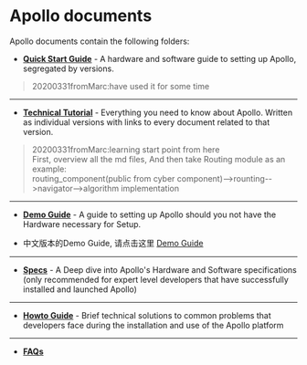 # Apollo documents

Apollo documents contain the following folders:

- **[Quick Start Guide](quickstart/README.md)** - A hardware and software guide to setting up Apollo, segregated by versions.
> 20200331fromMarc:have used it for some time
---
- **[Technical Tutorial](technical_tutorial/README.md)** - Everything you need to know about Apollo. Written as individual versions with links to every document related to that version.
> 20200331fromMarc:learning start point from here  
> First, overview all the md files, And then take Routing module as an example:  
> routing_component(public from cyber component)-->rounting-->navigator-->algorithm implementation
---
- **[Demo Guide](demo_guide/README.md)** - A guide to setting up Apollo should you not have the Hardware necessary for Setup.

- 中文版本的Demo Guide, 请点击这里 [Demo Guide](demo_guide/README_cn.md)
---
- **[Specs](specs/README.md)** - A Deep dive into Apollo's Hardware and Software specifications (only recommended for expert level developers that have successfully installed and launched Apollo) 
---
- **[Howto Guide](howto/README.md)** - Brief technical solutions to common problems that developers face during the installation and use of the Apollo platform 
---
- **[FAQs](FAQs/README.md)** 

